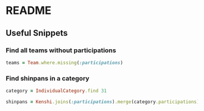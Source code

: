 # README

## Useful Snippets

### Find all teams without participations

```ruby
teams = Team.where.missing(:participations)
```

### Find shinpans in a category

```ruby
category = IndividualCategory.find 31

shinpans = Kenshi.joins(:participations).merge(category.participations).where(grade: %w[5Dan 6Dan 7Dan 8Dan])
```
